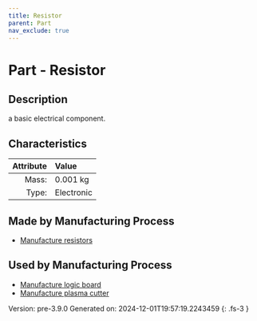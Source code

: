 ```yaml
---
title: Resistor
parent: Part
nav_exclude: true
---
```

# Part - Resistor

## Description
a basic electrical component.

## Characteristics

| Attribute      | Value |
|--------:|:------|
|Mass:|0.001 kg|
|Type:|Electronic|

## Made by Manufacturing Process

- [Manufacture resistors](../process/manufacture-resistors.html)

## Used by Manufacturing Process

- [Manufacture logic board](../process/manufacture-logic-board.html)
- [Manufacture plasma cutter](../process/manufacture-plasma-cutter.html)


Version: pre-3.9.0 Generated on: 2024-12-01T19:57:19.2243459
{: .fs-3 }

